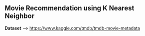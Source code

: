 ##  Movie Recommendation using K Nearest Neighbor 

**Dataset** --> https://www.kaggle.com/tmdb/tmdb-movie-metadata
